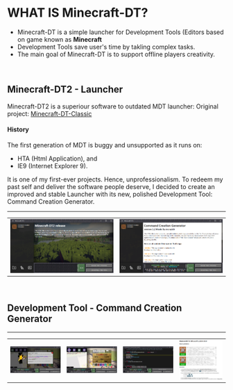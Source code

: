 # WHAT IS Minecraft-DT?
<ul>
  <li>Minecraft-DT is a simple launcher for Development Tools (Editors based on game known as <strong>Minecraft</strong></li>
  <li>Development Tools save user's time by takling complex tasks.</li>
  <li>The main goal of Minecraft-DT is to support offline players creativity.</li>
</ul>
<br>

<h2> Minecraft-DT2 - Launcher </h2>

Minecraft-DT2 is a superiour software to outdated MDT launcher: Original project: [Minecraft-DT-Classic](https://github.com/gubrus50/Minecraft-Development-Tools-Classic#what-is-minecraft-dt/)

<h4>History</h4>
The first generation of MDT is buggy and unsupported as it runs on:
<ul>
  <li>HTA (Html Application), and</li>
  <li>IE9 (Internet Explorer 9).</li>
</ul>
It is one of my first-ever projects. Hence, unprofessionalism. To redeem my past self and deliver the software people deserve, I decided to create an improved and stable Launcher with its new, polished Development Tool: Command Creation Generator.
<hr>
<table>
  <tr>
    <td><img src="https://github.com/gubrus50/Minecraft-Development-Tools/blob/master/showcase/mdt_0.png"/></td>
    <td><img src="https://github.com/gubrus50/Minecraft-Development-Tools/blob/master/showcase/mdt_1.png"/></td>
  </tr>
</table>

<br>

<h2> Development Tool - Command Creation Generator</h2>
<hr>
<table>
  <tr>
    <td><img src="https://github.com/gubrus50/Minecraft-Development-Tools/blob/master/showcase/ccg_0.png"/></td>
    <td><img src="https://github.com/gubrus50/Minecraft-Development-Tools/blob/master/showcase/ccg_1.png"/></td>
    <td><img src="https://github.com/gubrus50/Minecraft-Development-Tools/blob/master/showcase/ccg_2.png"/></td>
    <td><img src="https://github.com/gubrus50/Minecraft-Development-Tools/blob/master/showcase/ccg_3.png"/></td>
  </tr>
</table>
